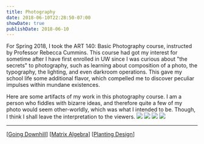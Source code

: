 ```yaml
---
title: Photography
date: 2018-06-10T22:28:50-07:00
showDate: true
publishDate: 2018-06-10
---
```


For Spring 2018, I took the ART 140: Basic Photography course, instructed by Professor Rebecca Cummins. This course had got my interest for sometime after I have first enrolled in UW since I was curious about "the secrets" to photography, such as learning about composition of a photo, the typography, the lighting, and even darkroom operations. This gave my school life some additional flavor, which compelled me to discover peculiar impulses within mundane existences.

Here are some artifacts of my work in this photography course. I am a person who fiddles with bizarre ideas, and therefore quite a few of my photo would seem other-worldly, which was what I intended to be. Though, I think I shall leave the interpretation to the viewers.
![](../images/art1.jpg)
![](../images/art2.jpg)
![](../images/art3.jpg)
![](../images/art4.jpg)

---
[[Going Downhill]]
[[Matrix Algebra]]
[[Planting Design]]


[//begin]: # "Autogenerated link references for markdown compatibility"
[Going Downhill]: <../Going Downhill.md> "Going Downhill"
[Matrix Algebra]: <../MATH/Matrix Algebra.md> "The Matrix: Failure"
[Planting Design]: <../LARCH/Planting Design.md> "Planting Design"
[//end]: # "Autogenerated link references"